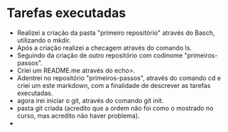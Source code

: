 # Tarefas executadas

- Realizei a criação da pasta "primeiro repositório" através do Basch, utilizando o mkdir. 
- Após a criação realizei a checagem através do comando ls.
- Seguindo da criação de outro repositório  com codinome "primeiros-passos".
- Criei um README.me através do echo>.
- Adentrei no repositório "primeiros-passos", através do comando cd e criei um este markdown, com a finalidade de descrever as tarefas executadas. 
- agora irei iniciar o git, através do comando git init. 
- pasta git criada (acredito que a ordem não foi como o mostrado no curso, mas acredito não haver problema).
- 
